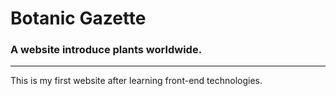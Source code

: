 # Botanic Gazette

### A website introduce plants worldwide.

---

This is my first website after learning front-end technologies.
